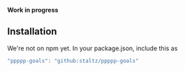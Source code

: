 **Work in progress**

## Installation

We're not on npm yet. In your package.json, include this as

```js
"ppppp-goals": "github:staltz/ppppp-goals"
```
